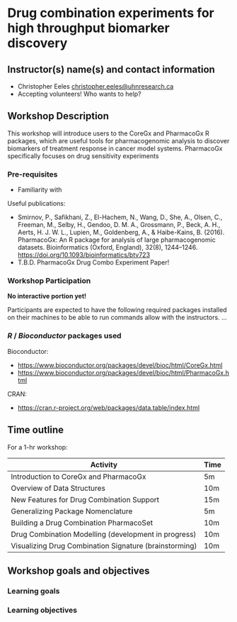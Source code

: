 # Drug combination experiments for high throughput biomarker discovery

## Instructor(s) name(s) and contact information

* Christopher Eeles <christopher.eeles@uhnresearch.ca>
* Accepting volunteers! Who wants to help?

## Workshop Description
This workshop will introduce users to the CoreGx and PharmacoGx R packages,
which are useful tools for pharmacogenomic analysis to discover biomarkers of
treatment response in cancer model systems. PharmacoGx specifically focuses on
drug sensitivity experiments 

### Pre-requisites
* Familiarity with 

Useful publications:
* Smirnov, P., Safikhani, Z., El-Hachem, N., Wang, D., She, A., Olsen, C., Freeman, M., Selby, H., Gendoo, D. M. A., Grossmann, P., Beck, A. H., Aerts, H. J. W. L., Lupien, M., Goldenberg, A., & Haibe-Kains, B. (2016). PharmacoGx: An R package for analysis of large pharmacogenomic datasets. Bioinformatics (Oxford, England), 32(8), 1244–1246. https://doi.org/10.1093/bioinformatics/btv723
* T.B.D. PharmacoGx Drug Combo Experiment Paper!


### Workshop Participation

**No interactive portion yet!**

Participants are expected to have the following required packages installed
on their machines to be able to run commands allow with the instructors. ...

### _R_ / _Bioconductor_ packages used

Bioconductor:
* https://www.bioconductor.org/packages/devel/bioc/html/CoreGx.html
* https://www.bioconductor.org/packages/devel/bioc/html/PharmacoGx.html

CRAN:
* https://cran.r-project.org/web/packages/data.table/index.html

## Time outline

For a 1-hr workshop:

| Activity                                               | Time |
|--------------------------------------------------------|------|
| Introduction to CoreGx and PharmacoGx                  |  5m  |
| Overview of Data Structures                            |  10m |
| New Features for Drug Combination Support              |  15m |
| Generalizing Package Nomenclature                      |  5m  |
| Building a Drug Combination PharmacoSet                |  10m |
| Drug Combination Modelling (development in progress)   |  10m |
| Visualizing Drug Combination Signature (brainstorming) |  10m |

## Workshop goals and objectives

### Learning goals



### Learning objectives
